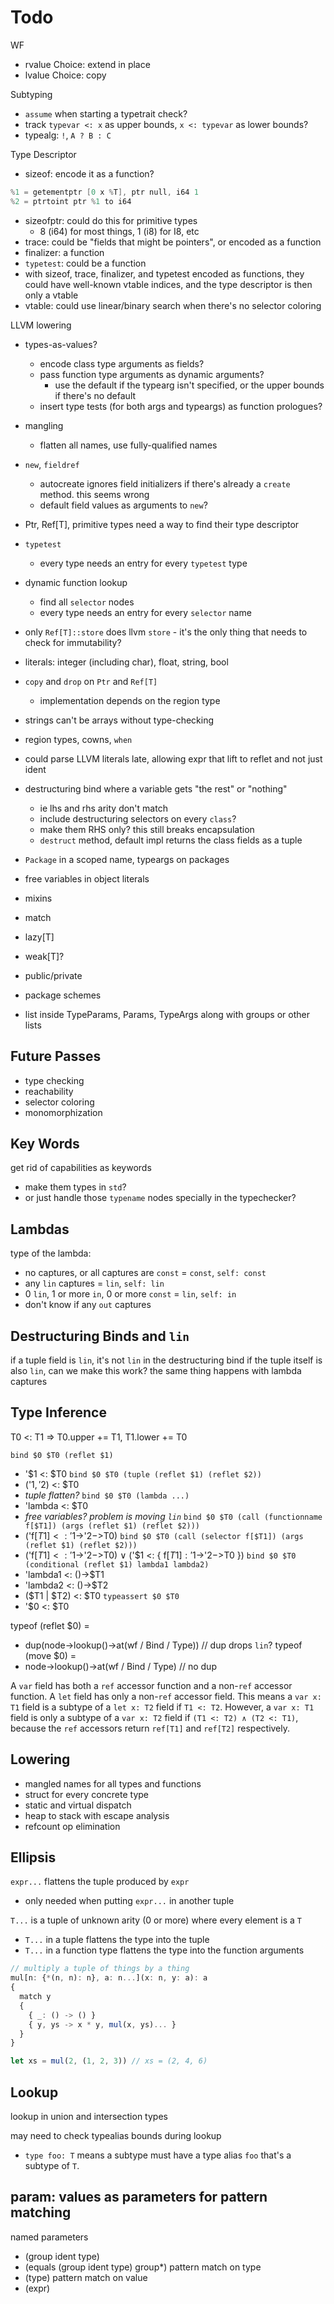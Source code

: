 # Todo

WF
- rvalue Choice: extend in place
- lvalue Choice: copy

Subtyping
- `assume` when starting a typetrait check?
- track `typevar <: x` as upper bounds, `x <: typevar` as lower bounds?
- typealg: `!`, `A ? B : C`

Type Descriptor
- sizeof: encode it as a function?
```c
%1 = getementptr [0 x %T], ptr null, i64 1
%2 = ptrtoint ptr %1 to i64
```
- sizeofptr: could do this for primitive types
  - 8 (i64) for most things, 1 (i8) for I8, etc
- trace: could be "fields that might be pointers", or encoded as a function
- finalizer: a function
- `typetest`: could be a function
- with sizeof, trace, finalizer, and typetest encoded as functions, they could have well-known vtable indices, and the type descriptor is then only a vtable
- vtable: could use linear/binary search when there's no selector coloring

LLVM lowering
- types-as-values?
  - encode class type arguments as fields?
  - pass function type arguments as dynamic arguments?
    - use the default if the typearg isn't specified, or the upper bounds if there's no default
  - insert type tests (for both args and typeargs) as function prologues?
- mangling
  - flatten all names, use fully-qualified names
- `new`, `fieldref`
  - autocreate ignores field initializers if there's already a `create` method. this seems wrong
  - default field values as arguments to `new`?
- Ptr, Ref[T], primitive types need a way to find their type descriptor
- `typetest`
  - every type needs an entry for every `typetest` type
- dynamic function lookup
  - find all `selector` nodes
  - every type needs an entry for every `selector` name
- only `Ref[T]::store` does llvm `store` - it's the only thing that needs to check for immutability?
- literals: integer (including char), float, string, bool
- `copy` and `drop` on `Ptr` and `Ref[T]`
  - implementation depends on the region type
- strings can't be arrays without type-checking
- region types, cowns, `when`
- could parse LLVM literals late, allowing expr that lift to reflet and not just ident
- destructuring bind where a variable gets "the rest" or "nothing"
  - ie lhs and rhs arity don't match
  - include destructuring selectors on every `class`?
  - make them RHS only? this still breaks encapsulation
  - `destruct` method, default impl returns the class fields as a tuple

- `Package` in a scoped name, typeargs on packages
- free variables in object literals
- mixins
- match
- lazy[T]
- weak[T]?
- public/private
- package schemes
- list inside TypeParams, Params, TypeArgs along with groups or other lists

## Future Passes

- type checking
- reachability
- selector coloring
- monomorphization

## Key Words

get rid of capabilities as keywords
- make them types in `std`?
- or just handle those `typename` nodes specially in the typechecker?

## Lambdas

type of the lambda:
- no captures, or all captures are `const` = `const`, `self: const`
- any `lin` captures = `lin`, `self: lin`
- 0 `lin`, 1 or more `in`, 0 or more `const` = `lin`, `self: in`
- don't know if any `out` captures

## Destructuring Binds and `lin`

if a tuple field is `lin`, it's not `lin` in the destructuring bind
if the tuple itself is also `lin`, can we make this work?
the same thing happens with lambda captures

## Type Inference

T0 <: T1 => T0.upper += T1, T1.lower += T0

`bind $0 $T0 (reflet $1)`
- '$1 <: $T0
`bind $0 $T0 (tuple (reflet $1) (reflet $2))`
- ('$1, '$2) <: $T0
- *tuple flatten?*
`bind $0 $T0 (lambda ...)`
- 'lambda <: $T0
- *free variables? problem is moving `lin`*
`bind $0 $T0 (call (functionname f[$T1]) (args (reflet $1) (reflet $2)))`
- ('f[$T1] <: '$1->'$2->$T0)
`bind $0 $T0 (call (selector f[$T1]) (args (reflet $1) (reflet $2)))`
- ('f[$T1] <: '$1->'$2->$T0) ∨ ('$1 <: { f[$T1]: '$1->'$2->$T0 })
`bind $0 $T0 (conditional (reflet $1) lambda1 lambda2)`
- 'lambda1 <: ()->$T1
- 'lambda2 <: ()->$T2
- ($T1 | $T2) <: $T0
`typeassert $0 $T0`
- '$0 <: $T0

typeof (reflet $0) =
- dup(node->lookup()->at(wf / Bind / Type)) // dup drops `lin`?
typeof (move $0) =
- node->lookup()->at(wf / Bind / Type) // no dup

A `var` field has both a `ref` accessor function and a non-`ref` accessor function. A `let` field has only a non-`ref` accessor field. This means a `var x: T1` field is a subtype of a `let x: T2` field if `T1 <: T2`. However, a `var x: T1` field is only a subtype of a `var x: T2` field if `(T1 <: T2) ∧ (T2 <: T1)`, because the `ref` accessors return `ref[T1]` and `ref[T2]` respectively.

## Lowering

- mangled names for all types and functions
- struct for every concrete type
- static and virtual dispatch
- heap to stack with escape analysis
- refcount op elimination

## Ellipsis

`expr...` flattens the tuple produced by `expr`
- only needed when putting `expr...` in another tuple

`T...` is a tuple of unknown arity (0 or more) where every element is a `T`
- `T...` in a tuple flattens the type into the tuple
- `T...` in a function type flattens the type into the function arguments

```ts
// multiply a tuple of things by a thing
mul[n: {*(n, n): n}, a: n...](x: n, y: a): a
{
  match y
  {
    { _: () -> () }
    { y, ys -> x * y, mul(x, ys)... }
  }
}

let xs = mul(2, (1, 2, 3)) // xs = (2, 4, 6)
```

## Lookup

lookup in union and intersection types

may need to check typealias bounds during lookup
- `type foo: T` means a subtype must have a type alias `foo` that's a subtype of `T`.

## param: values as parameters for pattern matching

named parameters
- (group ident type)
- (equals (group ident type) group*)
pattern match on type
- (type)
pattern match on value
- (expr)

